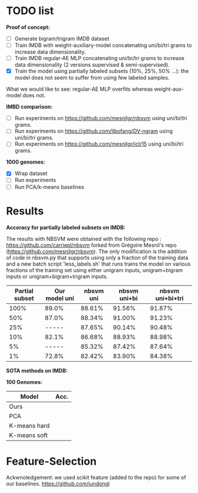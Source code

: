 # TODO list

**Proof of concept:**
- [ ] Generate bigram/trigram IMDB dataset
- [ ] Train IMDB with weight-auxiliary-model concatenating uni/bi/tri grams to increase data dimensionality.
- [ ] Train IMDB regular-AE MLP concatenating uni/bi/tri grams to increase data dimensionality (2 versions supervised & semi-supervised).
- [x] Train the model using partially labeled subsets (10%, 25%, 50% ...): the model does not seem to suffer from using few labeled samples.

What we would like to see: regular-AE MLP overfits whereas weight-aux-model does not.

**IMBD comparison:**
- [ ] Run experiments on https://github.com/mesnilgr/nbsvm using uni/bi/tri grams.
- [ ] Run experiments on https://github.com/libofang/DV-ngram using uni/bi/tri grams.
- [ ] Run experiments on https://github.com/mesnilgr/iclr15 using uni/bi/tri grams.

**1000 genomes:**
- [x] Wrap dataset
- [ ] Run experiments
- [ ] Run PCA/k-means baselines

# Results

**Accoracy for partially labeled subsets on IMDB:**

The results with NBSVM were obtained with the following repo : https://github.com/carriepl/nbsvm forked from Grégoire Mesnil's repo (https://github.com/mesnilgr/nbsvm). The only modification is the addition of code in nbsvm.py that supports using only a fraction of the training data and a new batch script 'less_labels.sh' that runs trains the model on various fractions of the training set using either unigram inputs, unigram+bigram inputs or unigram+bigram+trigram inputs.

Partial subset|Our model uni|nbsvm uni|nbsvm uni+bi|nbsvm uni+bi+tri|
--------------|-------------|---------|------------|----------------|
|         100%|        89.0%|   88.61%|      91.56%|          91.87%|
|          50%|        87.0%|   88.34%|      91.00%|          91.23%|
|          25%|        -----|   87.65%|      90.14%|          90.48%|
|          10%|        82.1%|   86.68%|      88.93%|          88.98%|
|           5%|        -----|   85.32%|      87.42%|          87.64%|
|           1%|        72.8%|   82.42%|      83.90%|          84.38%|

**SOTA methods on IMDB:**



**100 Genomes:**

|Model|Acc.|
|-----|----|
|Ours||
|PCA||
|K-means hard||
|K-means soft||

# Feature-Selection
Ackwnoledgement: we used scikit feature (added to the repo) for some of our baselines.
https://github.com/jundongl
